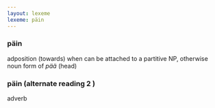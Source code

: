 ```yaml
---
layout: lexeme
lexeme: päin
---
```


###  päin 
adposition (towards) when can be attached to a partitive NP, otherwise noun form of *pää* (head)


###  päin  (alternate reading 2 )

adverb

